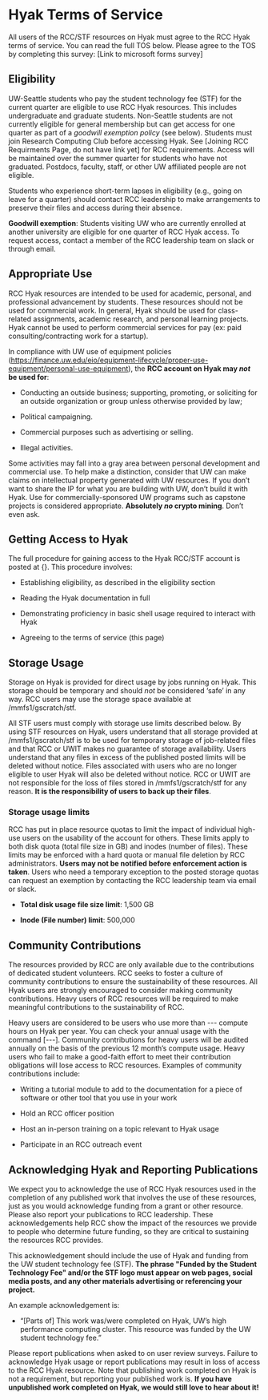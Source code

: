 # Hyak Terms of Service

All users of the RCC/STF resources on Hyak must agree to the RCC Hyak terms of service. You can read the full TOS below. Please agree to the TOS by completing this survey: [Link to microsoft forms survey]

## Eligibility

UW-Seattle students who pay the student technology fee (STF) for the current quarter are eligible to use RCC Hyak resources. This includes undergraduate and graduate students. Non-Seattle students are not currently eligible for general membership but can get access for one quarter as part of a *goodwill exemption policy* (see below). Students must join Research Computing Club before accessing Hyak. See [Joining RCC Requirments Page, do not have link yet] for RCC requirements. Access will be maintained over the summer quarter for students who have not graduated. Postdocs, faculty, staff, or other UW affiliated people are not eligible.

Students who experience short-term lapses in eligibility (e.g., going on leave for a quarter) should contact RCC leadership to make arrangements to preserve their files and access during their absence.

**Goodwill exemption**: Students visiting UW who are currently enrolled at another university are eligible for one quarter of RCC Hyak access. To request access, contact a member of the RCC leadership team on slack or through email.

## Appropriate Use

RCC Hyak resources are intended to be used for academic, personal, and professional advancement by students. These resources should not be used for commercial work. In general, Hyak should be used for class-related assignments, academic research, and personal learning projects. Hyak cannot be used to perform commercial services for pay (ex: paid consulting/contracting work for a startup).

In compliance with UW use of equipment policies (<https://finance.uw.edu/eio/equipment-lifecycle/proper-use-equipment/personal-use-equipment>), the **RCC account on Hyak may *not* be used for**:

- Conducting an outside business; supporting, promoting, or soliciting for an outside organization or group unless otherwise provided by law;

- Political campaigning.

- Commercial purposes such as advertising or selling.

- Illegal activities.

Some activities may fall into a gray area between personal development and commercial use. To help make a distinction, consider that UW can make claims on intellectual property generated with UW resources. If you don’t want to share the IP for what you are building with UW, don’t build it with Hyak. Use for commercially-sponsored UW programs such as capstone projects is considered appropriate. **Absolutely *no* crypto mining**. Don’t even ask.

## Getting Access to Hyak

The full procedure for gaining access to the Hyak RCC/STF account is posted at {}. This procedure involves:

- Establishing eligibility, as described in the eligibility section

- Reading the Hyak documentation in full

- Demonstrating proficiency in basic shell usage required to interact with Hyak

- Agreeing to the terms of service (this page)

## Storage Usage

Storage on Hyak is provided for direct usage by jobs running on Hyak. This storage should be temporary and should *not* be considered ‘safe’ in any way. RCC users may use the storage space available at /mmfs1/gscratch/stf.

All STF users must comply with storage use limits described below. By using STF resources on Hyak, users understand that all storage provided at /mmfs1/gscratch/stf  is to be used for temporary storage of job-related files and that RCC or UWIT makes no guarantee of storage availability. Users understand that any files in excess of the published posted limits will be deleted without notice. Files associated with users who are no longer eligible to user Hyak will also be deleted without notice. RCC or UWIT are not responsible for the loss of files stored in /mmfs1/gscratch/stf for any reason. **It is the responsibility of users to back up their files**.

### Storage usage limits

RCC has put in place resource quotas to limit the impact of individual high-use users on the usability of the account for others. These limits apply to both disk quota (total file size in GB) and inodes (number of files). These limits may be enforced with a hard quota or manual file deletion by RCC administrators. **Users may not be notified before enforcement action is taken**. Users who need a temporary exception to the posted storage quotas can request an exemption by contacting the RCC leadership team via email or slack.

- **Total disk usage file size limit**: 1,500 GB

- **Inode (File number) limit**: 500,000

## Community Contributions

The resources provided by RCC are only available due to the contributions of dedicated student volunteers. RCC seeks to foster a culture of community contributions to ensure the sustainability of these resources. All Hyak users are strongly encouraged to consider making community contributions. Heavy users of RCC resources will be required to make meaningful contributions to the sustainability of RCC.

Heavy users are considered to be users who use more than --- compute hours on Hyak per year. You can check your annual usage with the command [---]. Community contributions for heavy users will be audited annually on the basis of the previous 12 month’s compute usage. Heavy users who fail to make a good-faith effort to meet their contribution obligations will lose access to RCC resources. Examples of community contributions include:

- Writing a tutorial module to add to the documentation for a piece of software or other tool that you use in your work

- Hold an RCC officer position

- Host an in-person training on a topic relevant to Hyak usage

- Participate in an RCC outreach event

## Acknowledging Hyak and Reporting Publications

We expect you to acknowledge the use of RCC Hyak resources used in the completion of any published work that involves the use of these resources, just as you would acknowledge funding from a grant or other resource. Please also report your publications to RCC leadership. These acknowledgements help RCC show the impact of the resources we provide to people who determine future funding, so they are critical to sustaining the resources RCC provides.

This acknowledgement should include the use of Hyak and funding from the UW student technology fee (STF).
**The phrase "Funded by the Student Technology Fee" and/or the STF logo must appear on web pages, social media posts, and any other materials advertising or referencing your project.**

An example acknowledgement is:

- “[Parts of] This work was/were completed on Hyak, UW’s high performance computing cluster. This resource was funded by the UW student technology fee.”

Please report publications when asked to on user review surveys. Failure to acknowledge Hyak usage or report publications may result in loss of access to the RCC Hyak resource. Note that publishing work completed on Hyak is not a requirement, but reporting your published work is. **If you have unpublished work completed on Hyak, we would still love to hear about it!**
